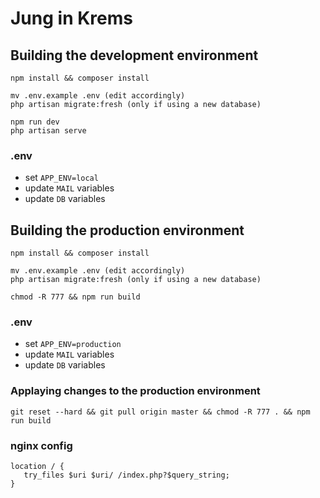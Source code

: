 # Jung in Krems
## Building the development environment
```
npm install && composer install

mv .env.example .env (edit accordingly)
php artisan migrate:fresh (only if using a new database)

npm run dev
php artisan serve
```
### .env
- set `APP_ENV=local`
- update `MAIL` variables
- update `DB` variables
## Building the production environment
```
npm install && composer install

mv .env.example .env (edit accordingly)
php artisan migrate:fresh (only if using a new database)

chmod -R 777 && npm run build
```
### .env
- set `APP_ENV=production`
- update `MAIL` variables
- update `DB` variables
### Applaying changes to the production environment
```
git reset --hard && git pull origin master && chmod -R 777 . && npm run build
```
### nginx config
```
location / {
   try_files $uri $uri/ /index.php?$query_string;
}
